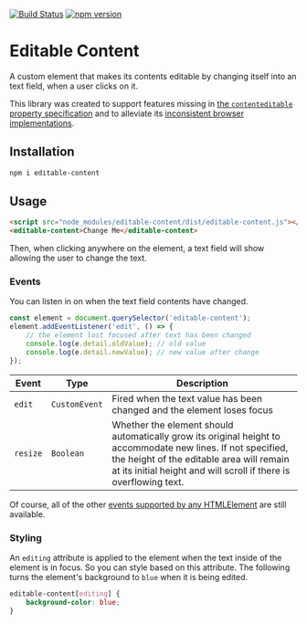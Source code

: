 [![Build Status](https://travis-ci.org/mkay581/editable-content.svg?branch=master)](https://travis-ci.org/mkay581/editable-content)
[![npm version](https://badge.fury.io/js/editable-content.svg)](https://www.npmjs.com/package/editable-content)

# Editable Content

A custom element that makes its contents editable by changing itself into an text field, when a user clicks on it.

This library was created to support features missing in [the `contenteditable` property specification](https://html.spec.whatwg.org/multipage/interaction.html#contenteditable) and to alleviate its [inconsistent browser implementations](https://developer.mozilla.org/en-US/docs/Web/Guide/HTML/Editable_content#Differences_in_markup_generation).

## Installation

```bash
npm i editable-content
```

## Usage

```html
<script src="node_modules/editable-content/dist/editable-content.js"></script>
<editable-content>Change Me</editable-content>
```

Then, when clicking anywhere on the element, a text field will show allowing the user to change the text.

### Events

You can listen in on when the text field contents have changed.

```javascript
const element = document.querySelector('editable-content');
element.addEventListener('edit', () => {
    // the element lost focused after text has been changed
    console.log(e.detail.oldValue); // old value
    console.log(e.detail.newValue); // new value after change
});
```

| Event  | Type          | Description                                                            |
| ------ | ------------- | ---------------------------------------------------------------------- |
| `edit` | `CustomEvent` | Fired when the text value has been changed and the element loses focus |
| `resize`    | `Boolean` | Whether the element should automatically grow its original height to accommodate new lines. If not specified, the height of the editable area will remain at its initial height and will scroll if there is overflowing text. |

Of course, all of the other [events supported by any HTMLElement](https://html.spec.whatwg.org/multipage/webappapis.html#globaleventhandlers) are still available.

### Styling

An `editing` attribute is applied to the element when the text inside of the element is in focus. So you
can style based on this attribute. The following turns the element's background to `blue` when
it is being edited.

```css
editable-content[editing] {
    background-color: blue;
}
```
